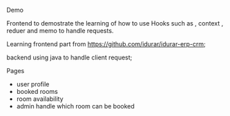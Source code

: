 Demo

Frontend to demostrate the learning of how to use Hooks such as , context , reduer and memo to handle requests.

Learning frontend part from https://github.com/idurar/idurar-erp-crm;

backend using java to handle client request;

Pages 


- user profile 
- booked rooms
- room availability 
- admin handle which room can be booked

